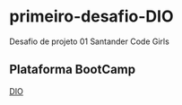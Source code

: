 # primeiro-desafio-DIO
Desafio de projeto 01 Santander Code Girls

## Plataforma BootCamp
[DIO](https://www.dio.me)
